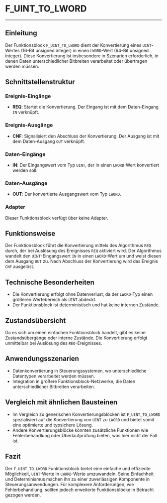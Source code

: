 # F_UINT_TO_LWORD

* * * * * * * * * *
## Einleitung
Der Funktionsblock `F_UINT_TO_LWORD` dient der Konvertierung eines `UINT`-Wertes (16-Bit unsigned integer) in einen `LWORD`-Wert (64-Bit unsigned integer). Diese Konvertierung ist insbesondere in Szenarien erforderlich, in denen Daten unterschiedlicher Bitbreiten verarbeitet oder übertragen werden müssen.

## Schnittstellenstruktur

### **Ereignis-Eingänge**
- **REQ**: Startet die Konvertierung. Der Eingang ist mit dem Daten-Eingang `IN` verknüpft.

### **Ereignis-Ausgänge**
- **CNF**: Signalisiert den Abschluss der Konvertierung. Der Ausgang ist mit dem Daten-Ausgang `OUT` verknüpft.

### **Daten-Eingänge**
- **IN**: Der Eingangswert vom Typ `UINT`, der in einen `LWORD`-Wert konvertiert werden soll.

### **Daten-Ausgänge**
- **OUT**: Der konvertierte Ausgangswert vom Typ `LWORD`.

### **Adapter**
Dieser Funktionsblock verfügt über keine Adapter.

## Funktionsweise
Der Funktionsblock führt die Konvertierung mittels des Algorithmus `REQ` durch, der bei Auslösung des Ereignisses `REQ` aktiviert wird. Der Algorithmus wandelt den `UINT`-Eingangswert `IN` in einen `LWORD`-Wert um und weist diesen dem Ausgang `OUT` zu. Nach Abschluss der Konvertierung wird das Ereignis `CNF` ausgelöst.

## Technische Besonderheiten
- Die Konvertierung erfolgt ohne Datenverlust, da der `LWORD`-Typ einen größeren Wertebereich als `UINT` abdeckt.
- Der Funktionsblock ist deterministisch und hat keine internen Zustände.

## Zustandsübersicht
Da es sich um einen einfachen Funktionsblock handelt, gibt es keine Zustandsübergänge oder interne Zustände. Die Konvertierung erfolgt unmittelbar bei Auslösung des `REQ`-Ereignisses.

## Anwendungsszenarien
- Datenkonvertierung in Steuerungssystemen, wo unterschiedliche Datentypen verarbeitet werden müssen.
- Integration in größere Funktionsblock-Netzwerke, die Daten unterschiedlicher Bitbreiten verarbeiten.

## Vergleich mit ähnlichen Bausteinen
- Im Vergleich zu generischen Konvertierungsblöcken ist `F_UINT_TO_LWORD` spezialisiert auf die Konvertierung von `UINT` zu `LWORD` und bietet somit eine optimierte und typsichere Lösung.
- Andere Konvertierungsblöcke könnten zusätzliche Funktionen wie Fehlerbehandlung oder Überlaufprüfung bieten, was hier nicht der Fall ist.

## Fazit
Der `F_UINT_TO_LWORD` Funktionsblock bietet eine einfache und effiziente Möglichkeit, `UINT`-Werte in `LWORD`-Werte umzuwandeln. Seine Einfachheit und Determinismus machen ihn zu einer zuverlässigen Komponente in Steuerungsanwendungen. Für komplexere Anforderungen, wie Fehlerbehandlung, sollten jedoch erweiterte Funktionsblöcke in Betracht gezogen werden.